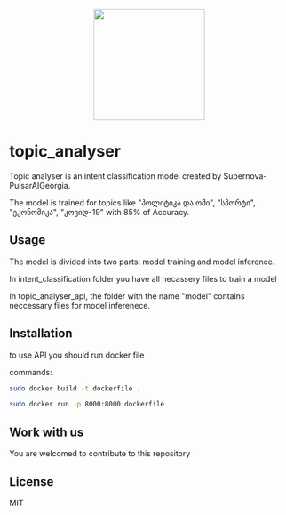 <p align="center">
<img width="200" height="200" src="https://media-exp1.licdn.com/dms/image/C4D0BAQFxBa6W6H46_Q/company-logo_200_200/0/1655455167248?e=2147483647&v=beta&t=9APBEwiZiKz4a9CAZ7-QeS7UE3Ill9e7ZwITaAG0e5o">
</p>

# topic_analyser
Topic analyser is an intent classification model created by Supernova-PulsarAIGeorgia.

The model is trained for topics like "პოლიტიკა და ომი", "სპორტი", "ეკონომიკა", "კოვიდ-19" with 85% of Accuracy.

## Usage
The model is divided into two parts: model training and model inference.

In intent_classification folder you have all necassery files to train a model

In topic_analyser_api, the folder with the name "model" contains neccessary files for model inferenece.

## Installation
to use API you should run docker file

commands:
```sh
sudo docker build -t dockerfile .
```
```sh
sudo docker run -p 8000:8000 dockerfile
```

## Work with us

You are welcomed to contribute to this repository

## License

MIT

